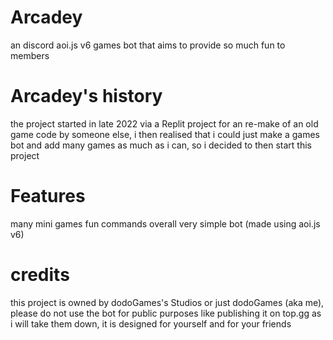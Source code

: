 # Arcadey
an discord aoi.js v6 games bot that aims to provide so much fun to members

# Arcadey's history
the project started in late 2022 via a Replit project for an re-make of an old game code by someone else, i then realised that i could just make a games bot and add many games as much as i can, so i decided to then start this project

# Features
many mini games
fun commands
overall very simple bot (made using aoi.js v6)

# credits
this project is owned by dodoGames's Studios or just dodoGames (aka me), please do not use the bot for public purposes like publishing it on top.gg as i will take them down, it is designed for yourself and for your friends
